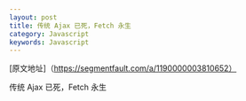 ```yaml
---
layout: post
title: 传统 Ajax 已死，Fetch 永生
category: Javascript
keywords: Javascript
---
```



[原文地址]（https://segmentfault.com/a/1190000003810652）

传统 Ajax 已死，Fetch 永生